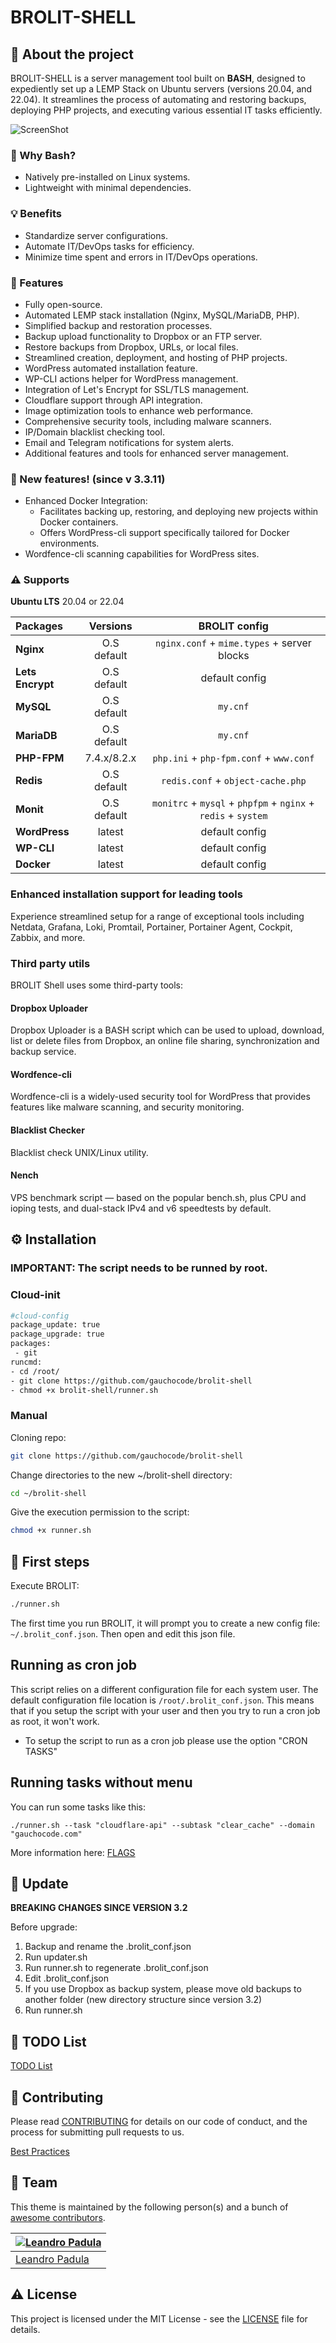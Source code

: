 # BROLIT-SHELL

## :star2: About the project
BROLIT-SHELL is a server management tool built on **BASH**, designed to expediently set up a LEMP Stack on Ubuntu servers (versions 20.04, and 22.04). It streamlines the process of automating and restoring backups, deploying PHP projects, and executing various essential IT tasks efficiently.

![ScreenShot](./screenshot.png)

### :space_invader: Why Bash?
* Natively pre-installed on Linux systems.
* Lightweight with minimal dependencies.

### :bulb: Benefits
* Standardize server configurations.
* Automate IT/DevOps tasks for efficiency.
* Minimize time spent and errors in IT/DevOps operations.

### :dart: Features
* Fully open-source.
* Automated LEMP stack installation (Nginx, MySQL/MariaDB, PHP).
* Simplified backup and restoration processes.
* Backup upload functionality to Dropbox or an FTP server.
* Restore backups from Dropbox, URLs, or local files.
* Streamlined creation, deployment, and hosting of PHP projects.
* WordPress automated installation feature.
* WP-CLI actions helper for WordPress management.
* Integration of Let's Encrypt for SSL/TLS management.
* Cloudflare support through API integration.
* Image optimization tools to enhance web performance.
* Comprehensive security tools, including malware scanners.
* IP/Domain blacklist checking tool.
* Email and Telegram notifications for system alerts.
* Additional features and tools for enhanced server management.

### :dart: New features! (since v 3.3.11)
* Enhanced Docker Integration:
  * Facilitates backing up, restoring, and deploying new projects within Docker containers.
  * Offers WordPress-cli support specifically tailored for Docker environments.
* Wordfence-cli scanning capabilities for WordPress sites.

### :warning: Supports

**Ubuntu LTS** 20.04 or 22.04

| Packages | Versions | BROLIT config |
| :------------- | :----------: | :----------: |
| **Nginx** | O.S default | `nginx.conf` + `mime.types` + server blocks |
| **Lets Encrypt** | O.S default | default config |
| **MySQL** | O.S default | `my.cnf` |
| **MariaDB** | O.S default | `my.cnf` |
| **PHP-FPM** | 7.4.x/8.2.x | `php.ini` + `php-fpm.conf` + `www.conf` |
| **Redis** | O.S default | `redis.conf` + `object-cache.php` |
| **Monit** | O.S default | `monitrc` + `mysql` + `phpfpm` + `nginx` + `redis` + `system` |
| **WordPress** | latest | default config |
| **WP-CLI** | latest | default config |
| **Docker** | latest | default config |

### Enhanced installation support for leading tools
Experience streamlined setup for a range of exceptional tools including Netdata, Grafana, Loki, Promtail, Portainer, Portainer Agent, Cockpit, Zabbix, and more.

### Third party utils
BROLIT Shell uses some third-party tools:

#### Dropbox Uploader
Dropbox Uploader is a BASH script which can be used to upload, download, list or delete files from Dropbox, an online file sharing, synchronization and backup service.

#### Wordfence-cli
Wordfence-cli is a widely-used security tool for WordPress that provides features like malware scanning, and security monitoring.

#### Blacklist Checker
Blacklist check UNIX/Linux utility.

#### Nench
VPS benchmark script — based on the popular bench.sh, plus CPU and ioping tests, and dual-stack IPv4 and v6 speedtests by default.

## :gear: Installation

### IMPORTANT: The script needs to be runned by root.
### Cloud-init
```bash
#cloud-config
package_update: true
package_upgrade: true
packages:
 - git
runcmd:
- cd /root/
- git clone https://github.com/gauchocode/brolit-shell
- chmod +x brolit-shell/runner.sh
```

### Manual
Cloning repo:
```bash
git clone https://github.com/gauchocode/brolit-shell
```

Change directories to the new ~/brolit-shell directory:
```bash
cd ~/brolit-shell
```

Give the execution permission to the script:
```bash
chmod +x runner.sh
```

## :triangular_flag_on_post: First steps
Execute BROLIT:
```bash
./runner.sh
```

The first time you run BROLIT, it will prompt you to create a new config file: `~/.brolit_conf.json`. Then open and edit this json file.

## Running as cron job
This script relies on a different configuration file for each system user. The default configuration file location is `/root/.brolit_conf.json`.
This means that if you setup the script with your user and then you try to run a cron job as root, it won't work.

* To setup the script to run as a cron job please use the option "CRON TASKS"

## Running tasks without menu
You can run some tasks like this:
```
./runner.sh --task "cloudflare-api" --subtask "clear_cache" --domain "gauchocode.com"
```

More information here: [FLAGS](./docs/DOC-flags.md)

## 🚨 Update
**BREAKING CHANGES SINCE VERSION 3.2**

Before upgrade:

1. Backup and rename the .brolit_conf.json
2. Run updater.sh
3. Run runner.sh to regenerate .brolit_conf.json
4. Edit .brolit_conf.json
5. If you use Dropbox as backup system, please move old backups to another folder (new directory structure since version 3.2)
6. Run runner.sh

## :compass: TODO List
[TODO List](./docs/TODO.md)

## :wave: Contributing
Please read [CONTRIBUTING](./docs/CONTRIBUTING.md) for details on our code of conduct, and the process for submitting pull requests to us.

[Best Practices](./docs/CODE.md)

## :busts_in_silhouette: Team
This theme is maintained by the following person(s) and a bunch of [awesome contributors](https://github.com/gauchocode/brolit-shell/graphs/contributors).

[![Leandro Padula](https://github.com/lpadula.png?size=100)](https://github.com/lpadula) |
--- |
[Leandro Padula](https://github.com/lpadula) |

## :warning: License
This project is licensed under the MIT License - see the [LICENSE](./LICENSE) file for details.